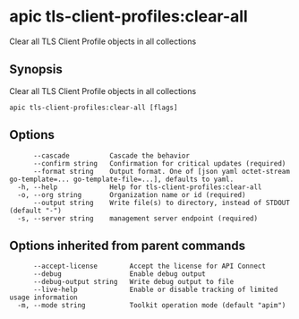 # apic tls-client-profiles:clear-all

Clear all TLS Client Profile objects in all collections

## Synopsis

Clear all TLS Client Profile objects in all collections

```
apic tls-client-profiles:clear-all [flags]
```

## Options

```
      --cascade          Cascade the behavior
      --confirm string   Confirmation for critical updates (required)
      --format string    Output format. One of [json yaml octet-stream go-template=... go-template-file=...], defaults to yaml.
  -h, --help             Help for tls-client-profiles:clear-all
  -o, --org string       Organization name or id (required)
      --output string    Write file(s) to directory, instead of STDOUT (default "-")
  -s, --server string    management server endpoint (required)
```

## Options inherited from parent commands

```
      --accept-license        Accept the license for API Connect
      --debug                 Enable debug output
      --debug-output string   Write debug output to file
      --live-help             Enable or disable tracking of limited usage information
  -m, --mode string           Toolkit operation mode (default "apim")
```
